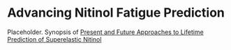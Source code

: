 # Advancing Nitinol Fatigue Prediction

Placeholder. Synopsis of [Present and Future Approaches to Lifetime Prediction of Superelastic Nitinol](http://www.sciencedirect.com/science/article/pii/S0167844217300587)